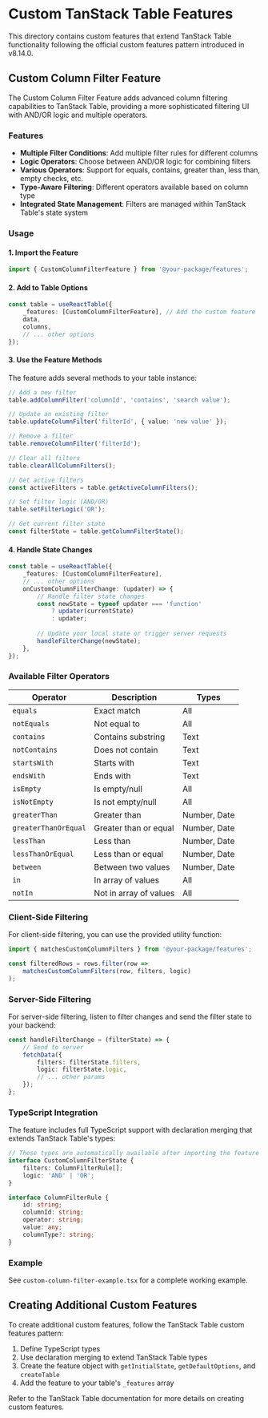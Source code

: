 # Custom TanStack Table Features

This directory contains custom features that extend TanStack Table functionality following the official custom features pattern introduced in v8.14.0.

## Custom Column Filter Feature

The Custom Column Filter Feature adds advanced column filtering capabilities to TanStack Table, providing a more sophisticated filtering UI with AND/OR logic and multiple operators.

### Features

- **Multiple Filter Conditions**: Add multiple filter rules for different columns
- **Logic Operators**: Choose between AND/OR logic for combining filters
- **Various Operators**: Support for equals, contains, greater than, less than, empty checks, etc.
- **Type-Aware Filtering**: Different operators available based on column type
- **Integrated State Management**: Filters are managed within TanStack Table's state system

### Usage

#### 1. Import the Feature

```typescript
import { CustomColumnFilterFeature } from '@your-package/features';
```

#### 2. Add to Table Options

```typescript
const table = useReactTable({
    _features: [CustomColumnFilterFeature], // Add the custom feature
    data,
    columns,
    // ... other options
});
```

#### 3. Use the Feature Methods

The feature adds several methods to your table instance:

```typescript
// Add a new filter
table.addColumnFilter('columnId', 'contains', 'search value');

// Update an existing filter
table.updateColumnFilter('filterId', { value: 'new value' });

// Remove a filter
table.removeColumnFilter('filterId');

// Clear all filters
table.clearAllColumnFilters();

// Get active filters
const activeFilters = table.getActiveColumnFilters();

// Set filter logic (AND/OR)
table.setFilterLogic('OR');

// Get current filter state
const filterState = table.getColumnFilterState();
```

#### 4. Handle State Changes

```typescript
const table = useReactTable({
    _features: [CustomColumnFilterFeature],
    // ... other options
    onCustomColumnFilterChange: (updater) => {
        // Handle filter state changes
        const newState = typeof updater === 'function' 
            ? updater(currentState)
            : updater;
        
        // Update your local state or trigger server requests
        handleFilterChange(newState);
    },
});
```

### Available Filter Operators

| Operator | Description | Types |
|----------|-------------|-------|
| `equals` | Exact match | All |
| `notEquals` | Not equal to | All |
| `contains` | Contains substring | Text |
| `notContains` | Does not contain | Text |
| `startsWith` | Starts with | Text |
| `endsWith` | Ends with | Text |
| `isEmpty` | Is empty/null | All |
| `isNotEmpty` | Is not empty/null | All |
| `greaterThan` | Greater than | Number, Date |
| `greaterThanOrEqual` | Greater than or equal | Number, Date |
| `lessThan` | Less than | Number, Date |
| `lessThanOrEqual` | Less than or equal | Number, Date |
| `between` | Between two values | Number, Date |
| `in` | In array of values | All |
| `notIn` | Not in array of values | All |

### Client-Side Filtering

For client-side filtering, you can use the provided utility function:

```typescript
import { matchesCustomColumnFilters } from '@your-package/features';

const filteredRows = rows.filter(row => 
    matchesCustomColumnFilters(row, filters, logic)
);
```

### Server-Side Filtering

For server-side filtering, listen to filter changes and send the filter state to your backend:

```typescript
const handleFilterChange = (filterState) => {
    // Send to server
    fetchData({
        filters: filterState.filters,
        logic: filterState.logic,
        // ... other params
    });
};
```

### TypeScript Integration

The feature includes full TypeScript support with declaration merging that extends TanStack Table's types:

```typescript
// These types are automatically available after importing the feature
interface CustomColumnFilterState {
    filters: ColumnFilterRule[];
    logic: 'AND' | 'OR';
}

interface ColumnFilterRule {
    id: string;
    columnId: string;
    operator: string;
    value: any;
    columnType?: string;
}
```

### Example

See `custom-column-filter-example.tsx` for a complete working example.

## Creating Additional Custom Features

To create additional custom features, follow the TanStack Table custom features pattern:

1. Define TypeScript types
2. Use declaration merging to extend TanStack Table types
3. Create the feature object with `getInitialState`, `getDefaultOptions`, and `createTable`
4. Add the feature to your table's `_features` array

Refer to the TanStack Table documentation for more details on creating custom features. 